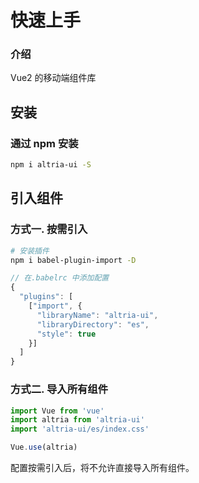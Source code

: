 # 快速上手

### 介绍

Vue2 的移动端组件库

## 安装

### 通过 npm 安装

```bash
npm i altria-ui -S
```

## 引入组件

### 方式一. 按需引入

```bash
# 安装插件
npm i babel-plugin-import -D
```

```js
// 在.babelrc 中添加配置
{
  "plugins": [
    ["import", {
      "libraryName": "altria-ui",
      "libraryDirectory": "es",
      "style": true
    }]
  ]
}
```

### 方式二. 导入所有组件

```js
import Vue from 'vue'
import altria from 'altria-ui'
import 'altria-ui/es/index.css'

Vue.use(altria)
```

配置按需引入后，将不允许直接导入所有组件。
